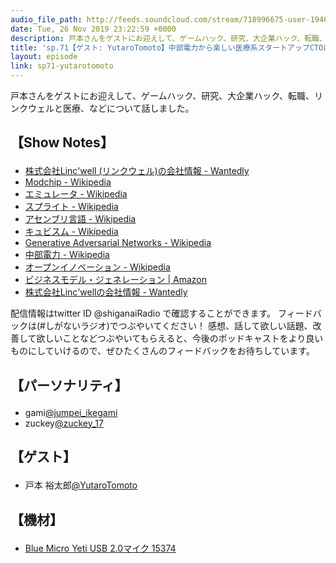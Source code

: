 ```yaml
---
audio_file_path: http://feeds.soundcloud.com/stream/718996675-user-194620696-sp71-yutarotomoto.mp3
date: Tue, 26 Nov 2019 23:22:59 +0000
description: 戸本さんをゲストにお迎えして、ゲームハック、研究、大企業ハック、転職、リンクウェルと医療、などについて話しました。
title: 'sp.71【ゲスト: YutaroTomoto】中部電力から楽しい医療系スタートアップCTOに転職したエンジニアと考える、大企業とイノベーション'
layout: episode
link: sp71-yutarotomoto
---
```


<p><span>戸本さんをゲストにお迎えして、ゲームハック、研究、大企業ハック、転職、リンクウェルと医療、などについて話しました。</span></p>
<h2>
  <p>【Show Notes】</p>
</h2>
<ul>
  <li><a href="https://www.wantedly.com/companies/linc-well" target="_blank">株式会社Linc'well (リンクウェル)の会社情報 - Wantedly</a></li>
  <li><a href="https://en.wikipedia.org/wiki/Modchip" target="_blank">Modchip - Wikipedia</a></li>
  <li><a href="https://ja.wikipedia.org/wiki/%E3%82%A8%E3%83%9F%E3%83%A5%E3%83%AC%E3%83%BC%E3%82%BF_(%E3%82%B3%E3%83%B3%E3%83%94%E3%83%A5%E3%83%BC%E3%82%BF)" target="_blank">エミュレータ - Wikipedia</a></li>
  <li><a href="https://ja.wikipedia.org/wiki/%E3%82%B9%E3%83%97%E3%83%A9%E3%82%A4%E3%83%88_(%E6%98%A0%E5%83%8F%E6%8A%80%E8%A1%93)" target="_blank">スプライト - Wikipedia</a></li>
  <li><a href="https://ja.wikipedia.org/wiki/%E3%82%A2%E3%82%BB%E3%83%B3%E3%83%96%E3%83%AA%E8%A8%80%E8%AA%9E" target="_blank">アセンブリ言語 - Wikipedia</a></li>
  <li><a href="https://ja.wikipedia.org/wiki/%E3%82%AD%E3%83%A5%E3%83%93%E3%82%B9%E3%83%A0" target="_blank">キュビスム - Wikipedia</a></li>
  <li><a href="https://ja.wikipedia.org/wiki/%E6%95%B5%E5%AF%BE%E7%9A%84%E7%94%9F%E6%88%90%E3%83%8D%E3%83%83%E3%83%88%E3%83%AF%E3%83%BC%E3%82%AF" target="_blank">Generative Adversarial Networks - Wikipedia</a></li>
  <li><a href="https://ja.wikipedia.org/wiki/%E4%B8%AD%E9%83%A8%E9%9B%BB%E5%8A%9B" target="_blank">中部電力 - Wikipedia</a></li>
  <li><a href="https://ja.wikipedia.org/wiki/%E3%82%AA%E3%83%BC%E3%83%97%E3%83%B3%E3%82%A4%E3%83%8E%E3%83%99%E3%83%BC%E3%82%B7%E3%83%A7%E3%83%B3" target="_blank">オープンイノベーション - Wikipedia</a></li>
  <li><a href="https://www.amazon.co.jp/dp/4798122971" target="_blank">ビジネスモデル・ジェネレーション | Amazon</a></li>
  <li><a href="https://www.wantedly.com/companies/linc-well" target="_blank">株式会社Linc'wellの会社情報 - Wantedly</a></li>
</ul>
<p><span>
  配信情報はtwitter ID @shiganaiRadio で確認することができます。
  フィードバックは(#しがないラジオ)でつぶやいてください！
  感想、話して欲しい話題、改善して欲しいことなどつぶやいてもらえると、今後のポッドキャストをより良いものにしていけるので、ぜひたくさんのフィードバックをお待ちしています。
</span></p>
<h2>
  <p>【パーソナリティ】</p>
</h2>
<ul>
  <li>gami<a href="https://twitter.com/jumpei_ikegami" target="_blank">@jumpei_ikegami</a></li>
  <li>zuckey<a href="https://twitter.com/zuckey_17" target="_blank">@zuckey_17</a></li>
</ul>
<h2>
  <p>【ゲスト】</p>
</h2>
<ul>
  <li>戸本 裕太郎<a href="https://twitter.com/YutaroTomoto" target="_blank">@YutaroTomoto</a></li>
</ul>
<h2>
  <p>【機材】</p>
</h2>
<ul>
  <li><a href="http://amzn.to/2tlkud3" target="_blank">Blue Micro Yeti USB 2.0マイク 15374</a></li>
</ul>
